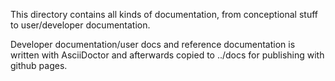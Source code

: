 This directory contains all kinds of documentation, from conceptional stuff to user/developer documentation.

Developer documentation/user docs and reference documentation is written with AsciiDoctor and afterwards copied to ../docs 
for publishing with github pages.


